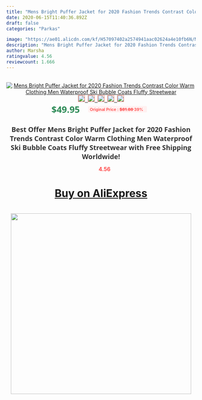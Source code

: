 ```yaml
---
title: "Mens Bright Puffer Jacket for 2020 Fashion Trends Contrast Color Warm Clothing Men Waterproof Ski Bubble Coats Fluffy Streetwear"
date: 2020-06-15T11:40:36.892Z
draft: false
categories: "Parkas"

image: "https://ae01.alicdn.com/kf/H57097402a2574941aac02624a4e10fb6N/Mens-Bright-Puffer-Jacket-for-2020-Fashion-Trends-Contrast-Color-Warm-Clothing-Men-Waterproof-Ski-Bubble.jpg"
description: "Mens Bright Puffer Jacket for 2020 Fashion Trends Contrast Color Warm Clothing Men Waterproof Ski Bubble Coats Fluffy Streetwear"
author: Marsha
ratingvalue: 4.56
reviewcount: 1.666
---
```

<br>
<div style="text-align: center;">
<a href="https://s.click.aliexpress.com/e/_Ank4cl" target="_blank" rel="nofollow noopener noreferrer"><img alt="Mens Bright Puffer Jacket for 2020 Fashion Trends Contrast Color Warm Clothing Men Waterproof Ski Bubble Coats Fluffy Streetwear" class="magnifier-image" src="https://ae01.alicdn.com/kf/H57097402a2574941aac02624a4e10fb6N/Mens-Bright-Puffer-Jacket-for-2020-Fashion-Trends-Contrast-Color-Warm-Clothing-Men-Waterproof-Ski-Bubble.jpg_640x640.jpg">
<br>
<img style="border:1px solid salmon" src="https://ae01.alicdn.com/kf/H57097402a2574941aac02624a4e10fb6N/Mens-Bright-Puffer-Jacket-for-2020-Fashion-Trends-Contrast-Color-Warm-Clothing-Men-Waterproof-Ski-Bubble.jpg_120x120.jpg">&nbsp;&nbsp;<img style="border:1px solid salmon" src="https://ae01.alicdn.com/kf/H157fc9bad7be491bac74782286176007L/Mens-Bright-Puffer-Jacket-for-2020-Fashion-Trends-Contrast-Color-Warm-Clothing-Men-Waterproof-Ski-Bubble.jpg_120x120.jpg">&nbsp;&nbsp;<img style="border:1px solid salmon" src="https://ae01.alicdn.com/kf/Ha86616ec79794d3ca69a4580a432342f4/Mens-Bright-Puffer-Jacket-for-2020-Fashion-Trends-Contrast-Color-Warm-Clothing-Men-Waterproof-Ski-Bubble.jpg_120x120.jpg">&nbsp;&nbsp;<img style="border:1px solid salmon" src="https://ae01.alicdn.com/kf/H4476e9cc111e4a7c9c567ce133b1fc9bT/Mens-Bright-Puffer-Jacket-for-2020-Fashion-Trends-Contrast-Color-Warm-Clothing-Men-Waterproof-Ski-Bubble.jpg_120x120.jpg">&nbsp;&nbsp;<img style="border:1px solid salmon" src="https://ae01.alicdn.com/kf/H51aa1925df1e46adaac47bf6fd99c2c0f/Mens-Bright-Puffer-Jacket-for-2020-Fashion-Trends-Contrast-Color-Warm-Clothing-Men-Waterproof-Ski-Bubble.jpg_120x120.jpg"></a></div><br0>
<div style="text-align: center;"><span style="background-color: white; border: 0px; box-sizing: border-box; color: seagreen; display: inline-block; font-family: &quot;open sans&quot; , &quot;arial&quot; , &quot;helvetica&quot; , sans-serif , &quot;heiti&quot;; font-size: 24px; font-stretch: inherit; font-weight: 700; line-height: inherit; margin: 0px 10px 0px 0px; padding: 0px; vertical-align: middle;">$49.95 </span>
<span style="background: rgb(255 , 241 , 241); border-radius: 3px; border: 0px; box-sizing: border-box; color: #ff4747; display: inline-block; font-family: inherit; font-size: 12px; font-stretch: inherit; font-style: inherit; font-variant: inherit; font-weight: 600; line-height: inherit; margin: 0px; padding: 2px 5px; transform: scale(0.9); vertical-align: middle;">Original Price : <b style="text-decoration: line-through;">$81.88 </b> 39%&nbsp;&nbsp;</span></div>
<h1 style="color: #333333; display: inline-block; font-family: &quot;open sans&quot; , &quot;arial&quot; , &quot;helvetica&quot; , sans-serif , &quot;heiti&quot;; font-size: 18px; font-stretch: inherit; font-weight: 700; text-align: center;">Best Offer Mens Bright Puffer Jacket for 2020 Fashion Trends Contrast Color Warm Clothing Men Waterproof Ski Bubble Coats Fluffy Streetwear with Free Shipping Worldwide!</h1>
<div style="color: #ff4747; text-align: center;">
<img src="https://4.bp.blogspot.com/-M0ZcTcb-5uY/XleCXlxnR4I/AAAAAAAAAEc/OrjgMkXV1oMQFaCRZj5HQwOCBcu3w1FegCPcBGAYYCw/s1600/star.png" style="height: 15px;">&nbsp;<b>4.56</b></div>
<div class="button_cont" align="center"><a class="buynow_a" href="https://s.click.aliexpress.com/e/_Ank4cl" target="_blank" rel="nofollow noopener noreferrer"><H1>Buy on AliExpress</H1></a></div><br>
<div class="separator" style="clear: both; text-align: center;">
<img src="https://lh3.googleusercontent.com/-pTy5HemUv9M/XlePHvY0dAI/AAAAAAAAAE4/0nX5iRUoIWY8eMW9Dpxeirr157OZliDIgCLcBGAsYHQ/s1600/badge.gif" width="480">
</div>
